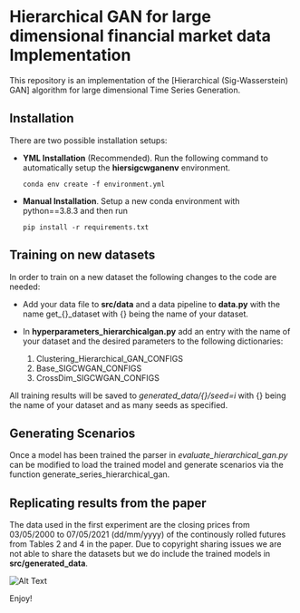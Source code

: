 ﻿# Hierarchical GAN for large dimensional financial market data Implementation

This repository is an implementation of the [Hierarchical (Sig-Wasserstein) GAN] algorithm for large dimensional Time Series Generation.

## Installation
 There are two possible installation setups:

-  **YML Installation** (Recommended). Run the following command to automatically setup the **hiersigcwganenv** environment.
	```
	conda env create -f environment.yml
	```
-  **Manual Installation**. Setup a new conda environment with python==3.8.3 and then run  
	```
	pip install -r requirements.txt
	```

## Training on new datasets

In order to train on a new dataset the following changes to the code are needed: 

- Add your data file to **src/data** and a data pipeline to **data.py** with the name get_{}_dataset with {} being the name of your dataset. 

- In **hyperparameters_hierarchicalgan.py** add an entry with the name of your dataset and the desired parameters to the following dictionaries:
  
  1. Clustering_Hierarchical_GAN_CONFIGS
  2. Base_SIGCWGAN_CONFIGS
  3. CrossDim_SIGCWGAN_CONFIGS
  
All training results will be saved to *generated_data/{}/seed=i* with {} being the name of your dataset and as many seeds as specified.

## Generating Scenarios

Once a model has been trained the parser in *evaluate_hierarchical_gan.py* can be modified to load the trained model and generate scenarios via the function generate_series_hierarchical_gan.

## Replicating results from the paper

The data used in the first experiment are the closing prices from $03/05/2000$ to $07/05/2021$ (dd/mm/yyyy) of the continously rolled futures from Tables 2 and 4 in the paper. Due to copyright sharing issues we are not able to share the datasets but we do include the trained models in  **src/generated_data**.

![Alt Text](https://media.giphy.com/media/hMvcLdbpVqRRNCwPsj/giphy.gif)

Enjoy!
